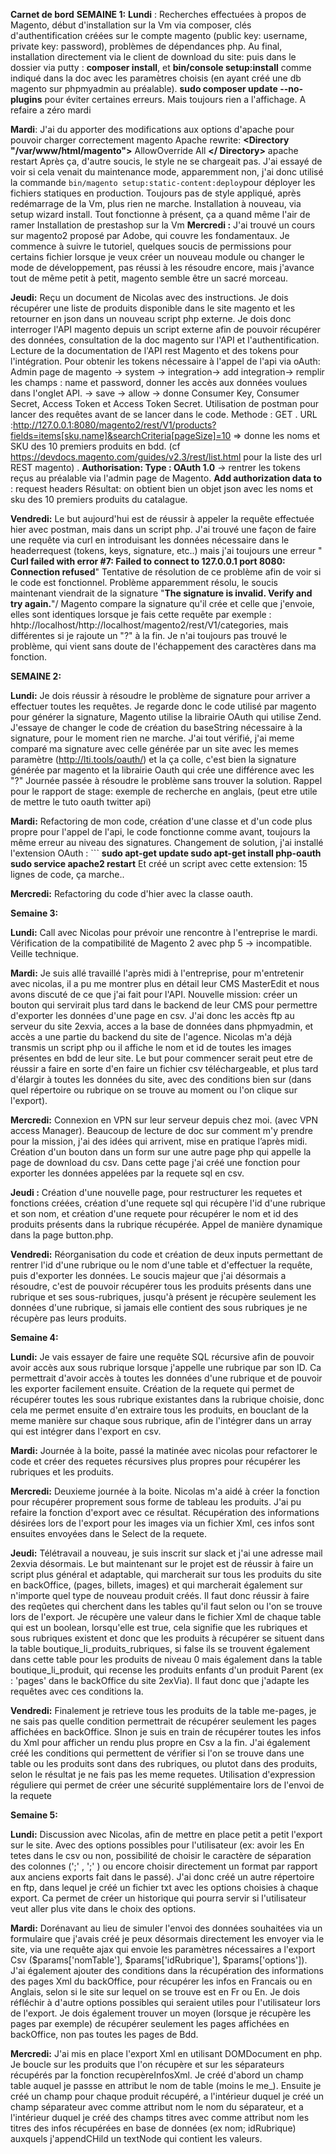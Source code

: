 **Carnet de bord**
**SEMAINE  1:**
**Lundi** : Recherches effectuées à propos de Magento, début d'installation sur la Vm via composer, clés d'authentification créées sur le compte magento (public key: username, private key: password), problèmes de dépendances php.
Au final, installation directement via le client de download du site: puis dans le dossier via putty : **composer install**, et **bin/console setup:install** comme indiqué dans la doc avec les paramètres choisis (en ayant créé une db magento sur phpmyadmin au préalable). **sudo composer update --no-plugins** pour éviter certaines erreurs. Mais toujours rien a l'affichage. A refaire a zéro mardi

**Mardi**: 
J'ai du apporter des modifications aux options d'apache pour pouvoir charger correctement magento
 Apache rewrite: 
**<Directory "/var/www/html/magento">**
	  AllowOverride All 
  **</ Directory>**
  apache restart
Après ça, d'autre soucis, le style ne se chargeait pas.
 J'ai essayé de voir si cela venait du maintenance mode, apparemment non, j'ai donc utilisé la commande `bin/magento setup:static-content:deploy`pour déployer les fichiers statiques en production.
 Toujours pas de style appliqué, après redémarrage de la Vm, plus rien ne marche.
 Installation à nouveau, via setup wizard install. Tout fonctionne à présent, ça a quand même l'air de ramer
 Installation de prestashop sur la Vm
**Mercredi :** 
J'ai trouvé un cours sur magento2 proposé par Adobe, qui couvre les fondamentaux. Je commence à suivre le tutoriel, quelques soucis de permissions pour certains fichier lorsque je veux créer un nouveau module ou changer le mode de développement, pas réussi à les résoudre encore, mais j'avance tout de même petit à petit, magento semble être un sacré morceau.

**Jeudi:** Reçu un document de Nicolas avec des instructions. Je dois récupérer une liste de produits disponible dans le site magento et les retourner en json dans un nouveau script php externe. Je dois donc interroger l'API magento depuis un script externe afin de pouvoir récupérer des données, consultation de la doc magento sur l'API et l'authentification.
Lecture de la documentation de l'API rest Magento et des tokens pour l'intégration.
Pour obtenir les tokens nécessaire à l'appel de l'api via oAuth: 
Admin page de magento -> system -> integration-> add integration-> remplir les champs : name et password, donner les accès aux données voulues dans l'onglet API. -> save -> allow -> donne Consumer Key, Consumer Secret, Access Token et Access Token Secret.
Utilisation de postman pour lancer des requêtes avant de se lancer dans le code. 
Methode : GET . 
URL :http://127.0.0.1:8080/magento2/rest/V1/products?fields=items[sku,name]&searchCriteria[pageSize]=10  => donne les noms et SKU des 10 premiers produits en bdd. (cf https://devdocs.magento.com/guides/v2.3/rest/list.html pour la liste des url REST magento) .
**Authorisation: Type : OAuth 1.0** -> rentrer les tokens reçus au préalable via l'admin page de Magento.
**Add authorization data to** : request headers
Résultat: on obtient bien un objet json avec les noms et sku des 10 premiers produits du catalague.

**Vendredi:** Le but aujourd'hui est de réussir à appeler la requête effectuée hier avec postman, mais dans un script php.
J'ai trouvé une façon de faire une requête via curl en introduisant les données nécessaire dans le headerrequest (tokens, keys, signature, etc..) 
mais j'ai toujours une erreur " **Curl failed with error #7: Failed to connect to 127.0.0.1 port 8080: Connection refused**"
Tentative de résolution de ce problème afin de voir si le code est fonctionnel.
Problème apparemment résolu, le soucis maintenant viendrait de la signature "**The signature is invalid. Verify and try again.**"/
Magento compare la signature qu'il crée et celle que j'envoie, elles sont identiques lorsque je fais cette requête par exemple : hhtp://localhost/http://localhost/magento2/rest/V1/categories, mais différentes si je  rajoute un "?" à la fin. Je n'ai toujours pas trouvé le problème, qui vient sans doute de l'échappement des caractères dans ma fonction.

**SEMAINE 2:**

**Lundi:**  Je dois réussir à résoudre le problème de signature pour arriver a effectuer toutes les requêtes. Je regarde donc le code utilisé par magento pour générer la signature, Magento utilise la librairie OAuth qui utilise Zend.
J'essaye de changer le code de création du baseString nécessaire à la signature, pour le moment rien ne marche.
J'ai tout vérifié, j'ai meme comparé ma signature avec celle générée par un site avec les memes paramètre (http://lti.tools/oauth/) et la ça colle, c'est bien la signature générée par magento et la librairie Oauth qui crée une différence avec les "?"
Journée passée à résoudre le problème sans trouver la solution.
Rappel pour le rapport de stage: exemple de recherche en anglais, (peut etre utile de mettre le tuto oauth twitter api)

**Mardi:** 
Refactoring de mon code, création d'une classe et d'un code plus propre pour l'appel de l'api, le code fonctionne comme avant, toujours la même erreur au niveau des signatures.
Changement de solution, j'ai installé l'extension OAuth : ```
**sudo apt-get update
sudo apt-get install php-oauth
sudo service apache2 restart**
Et créé un script avec  cette extension: 15 lignes de code, ça marche..

**Mercredi:**
Refactoring du code d'hier avec la classe oauth. 

**Semaine 3:**

**Lundi:**  Call avec Nicolas pour prévoir une rencontre à l'entreprise le mardi. Vérification de la compatibilité de Magento 2 avec php 5 -> incompatible. Veille technique.

**Mardi:**
Je suis allé travaillé l'après midi à l'entreprise, pour m'entretenir avec nicolas, il a pu me montrer plus en détail leur CMS MasterEdit et nous avons discuté de ce que j'ai fait pour l'API.
Nouvelle mission: créer un bouton qui servirait plus tard dans le backend de leur CMS pour permettre d'exporter les données d'une page en csv. 
J'ai donc les accès ftp au serveur du site 2exvia, acces a la base de données dans phpmyadmin, et accès a une partie du backend du site de l'agence. Nicolas m'a déjà transmis un script php ou il affiche le nom et id de toutes les images présentes en bdd de leur site. Le but pour commencer serait peut etre de réussir a faire en sorte d'en faire un fichier csv téléchargeable, et plus tard d'élargir à toutes les données du site, avec des conditions bien sur (dans quel répertoire ou rubrique on se trouve au moment ou l'on clique sur l'export).

**Mercredi:** Connexion en VPN sur leur serveur depuis chez moi. (avec VPN access Manager).
Beaucoup de lecture de doc sur comment m'y prendre pour la mission, j'ai des idées qui arrivent, mise en pratique l’après midi.
Création d'un bouton dans un form sur une autre page php qui appelle la page de download du csv.
Dans cette page j'ai créé une fonction pour exporter les données appelées par la requete sql en csv.

**Jeudi :** Création d'une nouvelle page, pour restructurer les requetes et fonctions créées, création d'une requete sql qui récupère l'id d'une rubrique et son nom, et création d'une requete pour récupérer le nom et id des produits présents dans la rubrique récupérée.
Appel de manière dynamique dans la page button.php.

**Vendredi:** Réorganisation du code et création de deux inputs permettant de rentrer l'id d'une rubrique ou le nom d'une table et d'effectuer la requête, puis d'exporter les données.
Le soucis majeur que j'ai désormais a résoudre, c'est de pouvoir récupérer tous les produits présents dans une rubrique et ses sous-rubriques, jusqu'à présent je récupère seulement les données d'une rubrique, si jamais elle contient des sous rubriques je ne récupère pas leurs produits.

**Semaine 4:**

**Lundi:** Je vais essayer de faire une requête SQL récursive afin de pouvoir avoir accès aux sous rubrique lorsque j'appelle une rubrique par son ID. Ca permettrait d'avoir accès à toutes les données d'une rubrique et de pouvoir les exporter facilement ensuite.
Création de la requete qui permet de récupérer toutes les sous rubrique existantes dans la rubrique choisie, donc cela me permet ensuite d'en extraire tous les produits, en bouclant de la meme manière sur chaque sous rubrique, afin de l'intégrer dans un array qui est intégrer dans l'export en csv.

**Mardi:** Journée à la boite, passé la matinée avec nicolas pour refactorer le code et créer des requetes récursives plus propres pour récupérer les rubriques et les produits.

**Mercredi:** Deuxieme journée  à la boite.
Nicolas m'a aidé à créer la fonction pour récupérer proprement sous forme de tableau les produits. J'ai pu refaire la fonction d'export avec ce résultat. 
Récupération des informations désirées lors de l'export pour les images via un fichier Xml, ces infos sont ensuites envoyées dans le Select de la requete.

**Jeudi:** Télétravail a nouveau, je suis inscrit sur slack et j'ai une adresse mail 2exvia désormais.
Le but maintenant sur le projet est de réussir à faire un script plus général et adaptable, qui marcherait sur tous les produits du site en backOffice, (pages, billets, images) et qui marcherait également sur n'importe quel type de nouveau produit créés. Il faut donc réussir à faire des reqûetes qui cherchent dans les tables qu'il faut selon ou l'on se trouve lors de l'export. 
Je récupère une valeur dans le fichier Xml de chaque table qui est un boolean, lorsqu'elle est true, cela signifie que les rubriques et sous rubriques existent et donc que les produits à récupérer se situent dans la table boutique_li_produits_rubriques, si false ils se trouvent également dans cette table pour les produits de niveau 0 mais également dans la table boutique_li_produit, qui recense les produits enfants d'un produit Parent (ex : 'pages' dans le backOffice du site 2exVia). Il faut donc que j'adapte les requêtes avec ces conditions la.

**Vendredi:** Finalement je retrieve tous les produits de la table me-pages,  je ne sais pas quelle condition permettrait de récupérer seulement les pages affichées en backOffice. 
SInon je suis en train de récupérer toutes les infos du Xml pour afficher un rendu plus propre en Csv a la fin.
 J'ai également  créé les conditions qui permettent de vérifier si l'on se trouve dans une table ou les produits sont dans des rubriques, ou plutot dans des produits, selon le résultat je ne fais pas les meme requetes.
 Utilisation d'expression réguliere qui permet de créer une sécurité supplémentaire lors de l'envoi de la requete

**Semaine 5:**

**Lundi:** 
	Discussion avec Nicolas, afin de mettre en place petit a petit l'export sur le site.  Avec des options possibles pour l'utilisateur (ex: avoir les En tetes dans le csv ou non, possibilité de choisir le caractère de séparation des colonnes (';' , ';' ) ou encore choisir directement un format par rapport aux anciens exports fait dans le passé). J'ai donc créé un autre répertoire en ftp, dans lequel je créé un fichier txt avec les options choisies à chaque export. Ca permet de créer un historique qui pourra servir si l'utilisateur veut aller plus vite dans le choix des options.

**Mardi:** Dorénavant au lieu de simuler l'envoi des données souhaitées via un formulaire que j'avais créé je peux désormais directement les envoyer via le site, via une requête ajax qui envoie les paramètres nécessaires a l'export Csv ($params['nomTable'], $params['idRubrique'], $params['options']).  
J'ai également ajouter des conditions dans la récupération des informations des pages Xml du backOffice, pour récupérer les infos en Francais ou en Anglais, selon si le site sur lequel on se trouve est en Fr ou En.
Je dois réfléchir à d'autre options possibles qui seraient utiles pour l'utilisateur lors de l'export. Je dois également trouver un moyen (lorsque je récupère les pages par exemple) de récupérer seulement les pages affichées en backOffice, non pas toutes les pages de Bdd.

**Mercredi:** J'ai mis en place l'export Xml en utilisant DOMDocument en php. Je boucle sur les produits que l'on récupère et sur les séparateurs récupérés par la fonction recupèreInfosXml. Je créé d'abord un champ table auquel je passse en attribut le nom de table (moins le me_).
Ensuite je créé un champ <produit> pour chaque produit récupéré, a l'intérieur duquel je créé un champ séparateur avec comme attribut nom le nom du séparateur, et a l'intérieur duquel je créé des champs titres  avec comme attribut nom les titres des infos récupérées en base de données (ex nom; idRubrique) auxquels j'appendCHild un textNode qui contient les valeurs.
<!--stackedit_data:
eyJoaXN0b3J5IjpbMjY4OTc4ODQ5LC0yMDc5MDE3NDY3LC0xMT
Q0NjE5OTQwXX0=
-->
